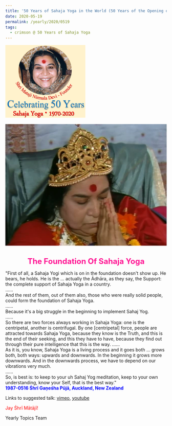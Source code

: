 ```yaml
---
title: '50 Years of Sahaja Yoga in the World (50 Years of the Opening of the Sahasrāra Chakra), Post 18'
date: 2020-05-19
permalink: /yearly/2020/0519
tags:
  - crimson @ 50 Years of Sahaja Yoga
---
```


<div style="text-align: left"><img src="/images/Celebrating50YearsSahajaYoga.png" width="250" /></div><br>

<div style="text-align: center"><img src="/images/image441.jpeg" /></div>

<br>
<p style="color:DeepPink; text-align:center">
<font size="+2"><b>The Foundation Of Sahaja Yoga</b><br></font>
</p>

<p>
"First of all, a Sahaja Yogi which is on in the foundation doesn't show up. He bears, he holds. He is the ... actually the Ādhāra, as they say, the Support: the complete support of Sahaja Yoga in a country.<br>
......<br>
And the rest of them, out of them also, those who were really solid people, could form the foundation of Sahaja Yoga.<br>
......<br>
Because it's a big struggle in the beginning to implement Sahaj Yog.<br>
......<br>
So there are two forces always working in Sahaja Yoga: one is the centripetal, another is centrifugal. By one [centripetal] force, people are attracted towards Sahaja Yoga, because they know is the Truth, and this is the end of their seeking, and this they have to have, because they find out through their pure intelligence that this is the way.
......<br>
As it is, you know, Sahaja Yoga is a living process and it goes both ... grows both, both ways: upwards and downwards. In the beginning it grows more downwards. And in the downwards process, we have to depend on our vibrations very much.<br>
......<br>
So, is best is: to keep to your uh Sahaj Yog meditation, keep to your own understanding, know your Self, that is the best way."<br>
<font color="blue"><b>1987-0516 Śhrī Gaṇeśha Pūjā, Auckland, New Zealand</b></font><br>
</p>

Links to suggested talk: <a href="https://vimeo.com/333503052"> vimeo</a>, <a href="https://www.youtube.com/watch?v=5aOKnhWO5L8"> youtube</a><br>

<p style="color:red;">Jay Śhrī Mātājī!<br></p>

Yearly Topics Team